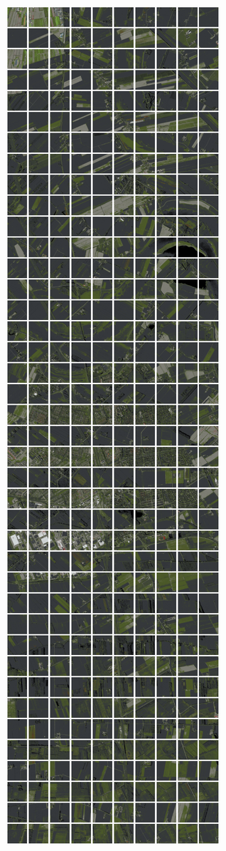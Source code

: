 <html>
<div>
<img src="https://github.com/HakkaTjakka/NL_TILE_MAP/blob/main/18/619/-1043/r.6190.-10430.png" height="44" width="44">
<img src="https://github.com/HakkaTjakka/NL_TILE_MAP/blob/main/18/619/-1043/r.6191.-10430.png" height="44" width="44">
<img src="https://github.com/HakkaTjakka/NL_TILE_MAP/blob/main/18/619/-1043/r.6192.-10430.png" height="44" width="44">
<img src="https://github.com/HakkaTjakka/NL_TILE_MAP/blob/main/18/619/-1043/r.6193.-10430.png" height="44" width="44">
<img src="https://github.com/HakkaTjakka/NL_TILE_MAP/blob/main/18/619/-1043/r.6194.-10430.png" height="44" width="44">
<img src="https://github.com/HakkaTjakka/NL_TILE_MAP/blob/main/18/619/-1043/r.6195.-10430.png" height="44" width="44">
<img src="https://github.com/HakkaTjakka/NL_TILE_MAP/blob/main/18/619/-1043/r.6196.-10430.png" height="44" width="44">
<img src="https://github.com/HakkaTjakka/NL_TILE_MAP/blob/main/18/619/-1043/r.6197.-10430.png" height="44" width="44">
<img src="https://github.com/HakkaTjakka/NL_TILE_MAP/blob/main/18/619/-1043/r.6198.-10430.png" height="44" width="44">
<img src="https://github.com/HakkaTjakka/NL_TILE_MAP/blob/main/18/619/-1043/r.6199.-10430.png" height="44" width="44">
<img src="https://github.com/HakkaTjakka/NL_TILE_MAP/blob/main/18/620/-1043/r.6200.-10430.png" height="44" width="44">
<img src="https://github.com/HakkaTjakka/NL_TILE_MAP/blob/main/18/620/-1043/r.6201.-10430.png" height="44" width="44">
<img src="https://github.com/HakkaTjakka/NL_TILE_MAP/blob/main/18/620/-1043/r.6202.-10430.png" height="44" width="44">
<img src="https://github.com/HakkaTjakka/NL_TILE_MAP/blob/main/18/620/-1043/r.6203.-10430.png" height="44" width="44">
<img src="https://github.com/HakkaTjakka/NL_TILE_MAP/blob/main/18/620/-1043/r.6204.-10430.png" height="44" width="44">
<img src="https://github.com/HakkaTjakka/NL_TILE_MAP/blob/main/18/620/-1043/r.6205.-10430.png" height="44" width="44">
<img src="https://github.com/HakkaTjakka/NL_TILE_MAP/blob/main/18/620/-1043/r.6206.-10430.png" height="44" width="44">
<img src="https://github.com/HakkaTjakka/NL_TILE_MAP/blob/main/18/620/-1043/r.6207.-10430.png" height="44" width="44">
<img src="https://github.com/HakkaTjakka/NL_TILE_MAP/blob/main/18/620/-1043/r.6208.-10430.png" height="44" width="44">
<img src="https://github.com/HakkaTjakka/NL_TILE_MAP/blob/main/18/620/-1043/r.6209.-10430.png" height="44" width="44">
<br>
<img src="https://github.com/HakkaTjakka/NL_TILE_MAP/blob/main/18/619/-1043/r.6190.-10429.png" height="44" width="44">
<img src="https://github.com/HakkaTjakka/NL_TILE_MAP/blob/main/18/619/-1043/r.6191.-10429.png" height="44" width="44">
<img src="https://github.com/HakkaTjakka/NL_TILE_MAP/blob/main/18/619/-1043/r.6192.-10429.png" height="44" width="44">
<img src="https://github.com/HakkaTjakka/NL_TILE_MAP/blob/main/18/619/-1043/r.6193.-10429.png" height="44" width="44">
<img src="https://github.com/HakkaTjakka/NL_TILE_MAP/blob/main/18/619/-1043/r.6194.-10429.png" height="44" width="44">
<img src="https://github.com/HakkaTjakka/NL_TILE_MAP/blob/main/18/619/-1043/r.6195.-10429.png" height="44" width="44">
<img src="https://github.com/HakkaTjakka/NL_TILE_MAP/blob/main/18/619/-1043/r.6196.-10429.png" height="44" width="44">
<img src="https://github.com/HakkaTjakka/NL_TILE_MAP/blob/main/18/619/-1043/r.6197.-10429.png" height="44" width="44">
<img src="https://github.com/HakkaTjakka/NL_TILE_MAP/blob/main/18/619/-1043/r.6198.-10429.png" height="44" width="44">
<img src="https://github.com/HakkaTjakka/NL_TILE_MAP/blob/main/18/619/-1043/r.6199.-10429.png" height="44" width="44">
<img src="https://github.com/HakkaTjakka/NL_TILE_MAP/blob/main/18/620/-1043/r.6200.-10429.png" height="44" width="44">
<img src="https://github.com/HakkaTjakka/NL_TILE_MAP/blob/main/18/620/-1043/r.6201.-10429.png" height="44" width="44">
<img src="https://github.com/HakkaTjakka/NL_TILE_MAP/blob/main/18/620/-1043/r.6202.-10429.png" height="44" width="44">
<img src="https://github.com/HakkaTjakka/NL_TILE_MAP/blob/main/18/620/-1043/r.6203.-10429.png" height="44" width="44">
<img src="https://github.com/HakkaTjakka/NL_TILE_MAP/blob/main/18/620/-1043/r.6204.-10429.png" height="44" width="44">
<img src="https://github.com/HakkaTjakka/NL_TILE_MAP/blob/main/18/620/-1043/r.6205.-10429.png" height="44" width="44">
<img src="https://github.com/HakkaTjakka/NL_TILE_MAP/blob/main/18/620/-1043/r.6206.-10429.png" height="44" width="44">
<img src="https://github.com/HakkaTjakka/NL_TILE_MAP/blob/main/18/620/-1043/r.6207.-10429.png" height="44" width="44">
<img src="https://github.com/HakkaTjakka/NL_TILE_MAP/blob/main/18/620/-1043/r.6208.-10429.png" height="44" width="44">
<img src="https://github.com/HakkaTjakka/NL_TILE_MAP/blob/main/18/620/-1043/r.6209.-10429.png" height="44" width="44">
<br>
<img src="https://github.com/HakkaTjakka/NL_TILE_MAP/blob/main/18/619/-1043/r.6190.-10428.png" height="44" width="44">
<img src="https://github.com/HakkaTjakka/NL_TILE_MAP/blob/main/18/619/-1043/r.6191.-10428.png" height="44" width="44">
<img src="https://github.com/HakkaTjakka/NL_TILE_MAP/blob/main/18/619/-1043/r.6192.-10428.png" height="44" width="44">
<img src="https://github.com/HakkaTjakka/NL_TILE_MAP/blob/main/18/619/-1043/r.6193.-10428.png" height="44" width="44">
<img src="https://github.com/HakkaTjakka/NL_TILE_MAP/blob/main/18/619/-1043/r.6194.-10428.png" height="44" width="44">
<img src="https://github.com/HakkaTjakka/NL_TILE_MAP/blob/main/18/619/-1043/r.6195.-10428.png" height="44" width="44">
<img src="https://github.com/HakkaTjakka/NL_TILE_MAP/blob/main/18/619/-1043/r.6196.-10428.png" height="44" width="44">
<img src="https://github.com/HakkaTjakka/NL_TILE_MAP/blob/main/18/619/-1043/r.6197.-10428.png" height="44" width="44">
<img src="https://github.com/HakkaTjakka/NL_TILE_MAP/blob/main/18/619/-1043/r.6198.-10428.png" height="44" width="44">
<img src="https://github.com/HakkaTjakka/NL_TILE_MAP/blob/main/18/619/-1043/r.6199.-10428.png" height="44" width="44">
<img src="https://github.com/HakkaTjakka/NL_TILE_MAP/blob/main/18/620/-1043/r.6200.-10428.png" height="44" width="44">
<img src="https://github.com/HakkaTjakka/NL_TILE_MAP/blob/main/18/620/-1043/r.6201.-10428.png" height="44" width="44">
<img src="https://github.com/HakkaTjakka/NL_TILE_MAP/blob/main/18/620/-1043/r.6202.-10428.png" height="44" width="44">
<img src="https://github.com/HakkaTjakka/NL_TILE_MAP/blob/main/18/620/-1043/r.6203.-10428.png" height="44" width="44">
<img src="https://github.com/HakkaTjakka/NL_TILE_MAP/blob/main/18/620/-1043/r.6204.-10428.png" height="44" width="44">
<img src="https://github.com/HakkaTjakka/NL_TILE_MAP/blob/main/18/620/-1043/r.6205.-10428.png" height="44" width="44">
<img src="https://github.com/HakkaTjakka/NL_TILE_MAP/blob/main/18/620/-1043/r.6206.-10428.png" height="44" width="44">
<img src="https://github.com/HakkaTjakka/NL_TILE_MAP/blob/main/18/620/-1043/r.6207.-10428.png" height="44" width="44">
<img src="https://github.com/HakkaTjakka/NL_TILE_MAP/blob/main/18/620/-1043/r.6208.-10428.png" height="44" width="44">
<img src="https://github.com/HakkaTjakka/NL_TILE_MAP/blob/main/18/620/-1043/r.6209.-10428.png" height="44" width="44">
<br>
<img src="https://github.com/HakkaTjakka/NL_TILE_MAP/blob/main/18/619/-1043/r.6190.-10427.png" height="44" width="44">
<img src="https://github.com/HakkaTjakka/NL_TILE_MAP/blob/main/18/619/-1043/r.6191.-10427.png" height="44" width="44">
<img src="https://github.com/HakkaTjakka/NL_TILE_MAP/blob/main/18/619/-1043/r.6192.-10427.png" height="44" width="44">
<img src="https://github.com/HakkaTjakka/NL_TILE_MAP/blob/main/18/619/-1043/r.6193.-10427.png" height="44" width="44">
<img src="https://github.com/HakkaTjakka/NL_TILE_MAP/blob/main/18/619/-1043/r.6194.-10427.png" height="44" width="44">
<img src="https://github.com/HakkaTjakka/NL_TILE_MAP/blob/main/18/619/-1043/r.6195.-10427.png" height="44" width="44">
<img src="https://github.com/HakkaTjakka/NL_TILE_MAP/blob/main/18/619/-1043/r.6196.-10427.png" height="44" width="44">
<img src="https://github.com/HakkaTjakka/NL_TILE_MAP/blob/main/18/619/-1043/r.6197.-10427.png" height="44" width="44">
<img src="https://github.com/HakkaTjakka/NL_TILE_MAP/blob/main/18/619/-1043/r.6198.-10427.png" height="44" width="44">
<img src="https://github.com/HakkaTjakka/NL_TILE_MAP/blob/main/18/619/-1043/r.6199.-10427.png" height="44" width="44">
<img src="https://github.com/HakkaTjakka/NL_TILE_MAP/blob/main/18/620/-1043/r.6200.-10427.png" height="44" width="44">
<img src="https://github.com/HakkaTjakka/NL_TILE_MAP/blob/main/18/620/-1043/r.6201.-10427.png" height="44" width="44">
<img src="https://github.com/HakkaTjakka/NL_TILE_MAP/blob/main/18/620/-1043/r.6202.-10427.png" height="44" width="44">
<img src="https://github.com/HakkaTjakka/NL_TILE_MAP/blob/main/18/620/-1043/r.6203.-10427.png" height="44" width="44">
<img src="https://github.com/HakkaTjakka/NL_TILE_MAP/blob/main/18/620/-1043/r.6204.-10427.png" height="44" width="44">
<img src="https://github.com/HakkaTjakka/NL_TILE_MAP/blob/main/18/620/-1043/r.6205.-10427.png" height="44" width="44">
<img src="https://github.com/HakkaTjakka/NL_TILE_MAP/blob/main/18/620/-1043/r.6206.-10427.png" height="44" width="44">
<img src="https://github.com/HakkaTjakka/NL_TILE_MAP/blob/main/18/620/-1043/r.6207.-10427.png" height="44" width="44">
<img src="https://github.com/HakkaTjakka/NL_TILE_MAP/blob/main/18/620/-1043/r.6208.-10427.png" height="44" width="44">
<img src="https://github.com/HakkaTjakka/NL_TILE_MAP/blob/main/18/620/-1043/r.6209.-10427.png" height="44" width="44">
<br>
<img src="https://github.com/HakkaTjakka/NL_TILE_MAP/blob/main/18/619/-1043/r.6190.-10426.png" height="44" width="44">
<img src="https://github.com/HakkaTjakka/NL_TILE_MAP/blob/main/18/619/-1043/r.6191.-10426.png" height="44" width="44">
<img src="https://github.com/HakkaTjakka/NL_TILE_MAP/blob/main/18/619/-1043/r.6192.-10426.png" height="44" width="44">
<img src="https://github.com/HakkaTjakka/NL_TILE_MAP/blob/main/18/619/-1043/r.6193.-10426.png" height="44" width="44">
<img src="https://github.com/HakkaTjakka/NL_TILE_MAP/blob/main/18/619/-1043/r.6194.-10426.png" height="44" width="44">
<img src="https://github.com/HakkaTjakka/NL_TILE_MAP/blob/main/18/619/-1043/r.6195.-10426.png" height="44" width="44">
<img src="https://github.com/HakkaTjakka/NL_TILE_MAP/blob/main/18/619/-1043/r.6196.-10426.png" height="44" width="44">
<img src="https://github.com/HakkaTjakka/NL_TILE_MAP/blob/main/18/619/-1043/r.6197.-10426.png" height="44" width="44">
<img src="https://github.com/HakkaTjakka/NL_TILE_MAP/blob/main/18/619/-1043/r.6198.-10426.png" height="44" width="44">
<img src="https://github.com/HakkaTjakka/NL_TILE_MAP/blob/main/18/619/-1043/r.6199.-10426.png" height="44" width="44">
<img src="https://github.com/HakkaTjakka/NL_TILE_MAP/blob/main/18/620/-1043/r.6200.-10426.png" height="44" width="44">
<img src="https://github.com/HakkaTjakka/NL_TILE_MAP/blob/main/18/620/-1043/r.6201.-10426.png" height="44" width="44">
<img src="https://github.com/HakkaTjakka/NL_TILE_MAP/blob/main/18/620/-1043/r.6202.-10426.png" height="44" width="44">
<img src="https://github.com/HakkaTjakka/NL_TILE_MAP/blob/main/18/620/-1043/r.6203.-10426.png" height="44" width="44">
<img src="https://github.com/HakkaTjakka/NL_TILE_MAP/blob/main/18/620/-1043/r.6204.-10426.png" height="44" width="44">
<img src="https://github.com/HakkaTjakka/NL_TILE_MAP/blob/main/18/620/-1043/r.6205.-10426.png" height="44" width="44">
<img src="https://github.com/HakkaTjakka/NL_TILE_MAP/blob/main/18/620/-1043/r.6206.-10426.png" height="44" width="44">
<img src="https://github.com/HakkaTjakka/NL_TILE_MAP/blob/main/18/620/-1043/r.6207.-10426.png" height="44" width="44">
<img src="https://github.com/HakkaTjakka/NL_TILE_MAP/blob/main/18/620/-1043/r.6208.-10426.png" height="44" width="44">
<img src="https://github.com/HakkaTjakka/NL_TILE_MAP/blob/main/18/620/-1043/r.6209.-10426.png" height="44" width="44">
<br>
<img src="https://github.com/HakkaTjakka/NL_TILE_MAP/blob/main/18/619/-1043/r.6190.-10425.png" height="44" width="44">
<img src="https://github.com/HakkaTjakka/NL_TILE_MAP/blob/main/18/619/-1043/r.6191.-10425.png" height="44" width="44">
<img src="https://github.com/HakkaTjakka/NL_TILE_MAP/blob/main/18/619/-1043/r.6192.-10425.png" height="44" width="44">
<img src="https://github.com/HakkaTjakka/NL_TILE_MAP/blob/main/18/619/-1043/r.6193.-10425.png" height="44" width="44">
<img src="https://github.com/HakkaTjakka/NL_TILE_MAP/blob/main/18/619/-1043/r.6194.-10425.png" height="44" width="44">
<img src="https://github.com/HakkaTjakka/NL_TILE_MAP/blob/main/18/619/-1043/r.6195.-10425.png" height="44" width="44">
<img src="https://github.com/HakkaTjakka/NL_TILE_MAP/blob/main/18/619/-1043/r.6196.-10425.png" height="44" width="44">
<img src="https://github.com/HakkaTjakka/NL_TILE_MAP/blob/main/18/619/-1043/r.6197.-10425.png" height="44" width="44">
<img src="https://github.com/HakkaTjakka/NL_TILE_MAP/blob/main/18/619/-1043/r.6198.-10425.png" height="44" width="44">
<img src="https://github.com/HakkaTjakka/NL_TILE_MAP/blob/main/18/619/-1043/r.6199.-10425.png" height="44" width="44">
<img src="https://github.com/HakkaTjakka/NL_TILE_MAP/blob/main/18/620/-1043/r.6200.-10425.png" height="44" width="44">
<img src="https://github.com/HakkaTjakka/NL_TILE_MAP/blob/main/18/620/-1043/r.6201.-10425.png" height="44" width="44">
<img src="https://github.com/HakkaTjakka/NL_TILE_MAP/blob/main/18/620/-1043/r.6202.-10425.png" height="44" width="44">
<img src="https://github.com/HakkaTjakka/NL_TILE_MAP/blob/main/18/620/-1043/r.6203.-10425.png" height="44" width="44">
<img src="https://github.com/HakkaTjakka/NL_TILE_MAP/blob/main/18/620/-1043/r.6204.-10425.png" height="44" width="44">
<img src="https://github.com/HakkaTjakka/NL_TILE_MAP/blob/main/18/620/-1043/r.6205.-10425.png" height="44" width="44">
<img src="https://github.com/HakkaTjakka/NL_TILE_MAP/blob/main/18/620/-1043/r.6206.-10425.png" height="44" width="44">
<img src="https://github.com/HakkaTjakka/NL_TILE_MAP/blob/main/18/620/-1043/r.6207.-10425.png" height="44" width="44">
<img src="https://github.com/HakkaTjakka/NL_TILE_MAP/blob/main/18/620/-1043/r.6208.-10425.png" height="44" width="44">
<img src="https://github.com/HakkaTjakka/NL_TILE_MAP/blob/main/18/620/-1043/r.6209.-10425.png" height="44" width="44">
<br>
<img src="https://github.com/HakkaTjakka/NL_TILE_MAP/blob/main/18/619/-1043/r.6190.-10424.png" height="44" width="44">
<img src="https://github.com/HakkaTjakka/NL_TILE_MAP/blob/main/18/619/-1043/r.6191.-10424.png" height="44" width="44">
<img src="https://github.com/HakkaTjakka/NL_TILE_MAP/blob/main/18/619/-1043/r.6192.-10424.png" height="44" width="44">
<img src="https://github.com/HakkaTjakka/NL_TILE_MAP/blob/main/18/619/-1043/r.6193.-10424.png" height="44" width="44">
<img src="https://github.com/HakkaTjakka/NL_TILE_MAP/blob/main/18/619/-1043/r.6194.-10424.png" height="44" width="44">
<img src="https://github.com/HakkaTjakka/NL_TILE_MAP/blob/main/18/619/-1043/r.6195.-10424.png" height="44" width="44">
<img src="https://github.com/HakkaTjakka/NL_TILE_MAP/blob/main/18/619/-1043/r.6196.-10424.png" height="44" width="44">
<img src="https://github.com/HakkaTjakka/NL_TILE_MAP/blob/main/18/619/-1043/r.6197.-10424.png" height="44" width="44">
<img src="https://github.com/HakkaTjakka/NL_TILE_MAP/blob/main/18/619/-1043/r.6198.-10424.png" height="44" width="44">
<img src="https://github.com/HakkaTjakka/NL_TILE_MAP/blob/main/18/619/-1043/r.6199.-10424.png" height="44" width="44">
<img src="https://github.com/HakkaTjakka/NL_TILE_MAP/blob/main/18/620/-1043/r.6200.-10424.png" height="44" width="44">
<img src="https://github.com/HakkaTjakka/NL_TILE_MAP/blob/main/18/620/-1043/r.6201.-10424.png" height="44" width="44">
<img src="https://github.com/HakkaTjakka/NL_TILE_MAP/blob/main/18/620/-1043/r.6202.-10424.png" height="44" width="44">
<img src="https://github.com/HakkaTjakka/NL_TILE_MAP/blob/main/18/620/-1043/r.6203.-10424.png" height="44" width="44">
<img src="https://github.com/HakkaTjakka/NL_TILE_MAP/blob/main/18/620/-1043/r.6204.-10424.png" height="44" width="44">
<img src="https://github.com/HakkaTjakka/NL_TILE_MAP/blob/main/18/620/-1043/r.6205.-10424.png" height="44" width="44">
<img src="https://github.com/HakkaTjakka/NL_TILE_MAP/blob/main/18/620/-1043/r.6206.-10424.png" height="44" width="44">
<img src="https://github.com/HakkaTjakka/NL_TILE_MAP/blob/main/18/620/-1043/r.6207.-10424.png" height="44" width="44">
<img src="https://github.com/HakkaTjakka/NL_TILE_MAP/blob/main/18/620/-1043/r.6208.-10424.png" height="44" width="44">
<img src="https://github.com/HakkaTjakka/NL_TILE_MAP/blob/main/18/620/-1043/r.6209.-10424.png" height="44" width="44">
<br>
<img src="https://github.com/HakkaTjakka/NL_TILE_MAP/blob/main/18/619/-1043/r.6190.-10423.png" height="44" width="44">
<img src="https://github.com/HakkaTjakka/NL_TILE_MAP/blob/main/18/619/-1043/r.6191.-10423.png" height="44" width="44">
<img src="https://github.com/HakkaTjakka/NL_TILE_MAP/blob/main/18/619/-1043/r.6192.-10423.png" height="44" width="44">
<img src="https://github.com/HakkaTjakka/NL_TILE_MAP/blob/main/18/619/-1043/r.6193.-10423.png" height="44" width="44">
<img src="https://github.com/HakkaTjakka/NL_TILE_MAP/blob/main/18/619/-1043/r.6194.-10423.png" height="44" width="44">
<img src="https://github.com/HakkaTjakka/NL_TILE_MAP/blob/main/18/619/-1043/r.6195.-10423.png" height="44" width="44">
<img src="https://github.com/HakkaTjakka/NL_TILE_MAP/blob/main/18/619/-1043/r.6196.-10423.png" height="44" width="44">
<img src="https://github.com/HakkaTjakka/NL_TILE_MAP/blob/main/18/619/-1043/r.6197.-10423.png" height="44" width="44">
<img src="https://github.com/HakkaTjakka/NL_TILE_MAP/blob/main/18/619/-1043/r.6198.-10423.png" height="44" width="44">
<img src="https://github.com/HakkaTjakka/NL_TILE_MAP/blob/main/18/619/-1043/r.6199.-10423.png" height="44" width="44">
<img src="https://github.com/HakkaTjakka/NL_TILE_MAP/blob/main/18/620/-1043/r.6200.-10423.png" height="44" width="44">
<img src="https://github.com/HakkaTjakka/NL_TILE_MAP/blob/main/18/620/-1043/r.6201.-10423.png" height="44" width="44">
<img src="https://github.com/HakkaTjakka/NL_TILE_MAP/blob/main/18/620/-1043/r.6202.-10423.png" height="44" width="44">
<img src="https://github.com/HakkaTjakka/NL_TILE_MAP/blob/main/18/620/-1043/r.6203.-10423.png" height="44" width="44">
<img src="https://github.com/HakkaTjakka/NL_TILE_MAP/blob/main/18/620/-1043/r.6204.-10423.png" height="44" width="44">
<img src="https://github.com/HakkaTjakka/NL_TILE_MAP/blob/main/18/620/-1043/r.6205.-10423.png" height="44" width="44">
<img src="https://github.com/HakkaTjakka/NL_TILE_MAP/blob/main/18/620/-1043/r.6206.-10423.png" height="44" width="44">
<img src="https://github.com/HakkaTjakka/NL_TILE_MAP/blob/main/18/620/-1043/r.6207.-10423.png" height="44" width="44">
<img src="https://github.com/HakkaTjakka/NL_TILE_MAP/blob/main/18/620/-1043/r.6208.-10423.png" height="44" width="44">
<img src="https://github.com/HakkaTjakka/NL_TILE_MAP/blob/main/18/620/-1043/r.6209.-10423.png" height="44" width="44">
<br>
<img src="https://github.com/HakkaTjakka/NL_TILE_MAP/blob/main/18/619/-1043/r.6190.-10422.png" height="44" width="44">
<img src="https://github.com/HakkaTjakka/NL_TILE_MAP/blob/main/18/619/-1043/r.6191.-10422.png" height="44" width="44">
<img src="https://github.com/HakkaTjakka/NL_TILE_MAP/blob/main/18/619/-1043/r.6192.-10422.png" height="44" width="44">
<img src="https://github.com/HakkaTjakka/NL_TILE_MAP/blob/main/18/619/-1043/r.6193.-10422.png" height="44" width="44">
<img src="https://github.com/HakkaTjakka/NL_TILE_MAP/blob/main/18/619/-1043/r.6194.-10422.png" height="44" width="44">
<img src="https://github.com/HakkaTjakka/NL_TILE_MAP/blob/main/18/619/-1043/r.6195.-10422.png" height="44" width="44">
<img src="https://github.com/HakkaTjakka/NL_TILE_MAP/blob/main/18/619/-1043/r.6196.-10422.png" height="44" width="44">
<img src="https://github.com/HakkaTjakka/NL_TILE_MAP/blob/main/18/619/-1043/r.6197.-10422.png" height="44" width="44">
<img src="https://github.com/HakkaTjakka/NL_TILE_MAP/blob/main/18/619/-1043/r.6198.-10422.png" height="44" width="44">
<img src="https://github.com/HakkaTjakka/NL_TILE_MAP/blob/main/18/619/-1043/r.6199.-10422.png" height="44" width="44">
<img src="https://github.com/HakkaTjakka/NL_TILE_MAP/blob/main/18/620/-1043/r.6200.-10422.png" height="44" width="44">
<img src="https://github.com/HakkaTjakka/NL_TILE_MAP/blob/main/18/620/-1043/r.6201.-10422.png" height="44" width="44">
<img src="https://github.com/HakkaTjakka/NL_TILE_MAP/blob/main/18/620/-1043/r.6202.-10422.png" height="44" width="44">
<img src="https://github.com/HakkaTjakka/NL_TILE_MAP/blob/main/18/620/-1043/r.6203.-10422.png" height="44" width="44">
<img src="https://github.com/HakkaTjakka/NL_TILE_MAP/blob/main/18/620/-1043/r.6204.-10422.png" height="44" width="44">
<img src="https://github.com/HakkaTjakka/NL_TILE_MAP/blob/main/18/620/-1043/r.6205.-10422.png" height="44" width="44">
<img src="https://github.com/HakkaTjakka/NL_TILE_MAP/blob/main/18/620/-1043/r.6206.-10422.png" height="44" width="44">
<img src="https://github.com/HakkaTjakka/NL_TILE_MAP/blob/main/18/620/-1043/r.6207.-10422.png" height="44" width="44">
<img src="https://github.com/HakkaTjakka/NL_TILE_MAP/blob/main/18/620/-1043/r.6208.-10422.png" height="44" width="44">
<img src="https://github.com/HakkaTjakka/NL_TILE_MAP/blob/main/18/620/-1043/r.6209.-10422.png" height="44" width="44">
<br>
<img src="https://github.com/HakkaTjakka/NL_TILE_MAP/blob/main/18/619/-1043/r.6190.-10421.png" height="44" width="44">
<img src="https://github.com/HakkaTjakka/NL_TILE_MAP/blob/main/18/619/-1043/r.6191.-10421.png" height="44" width="44">
<img src="https://github.com/HakkaTjakka/NL_TILE_MAP/blob/main/18/619/-1043/r.6192.-10421.png" height="44" width="44">
<img src="https://github.com/HakkaTjakka/NL_TILE_MAP/blob/main/18/619/-1043/r.6193.-10421.png" height="44" width="44">
<img src="https://github.com/HakkaTjakka/NL_TILE_MAP/blob/main/18/619/-1043/r.6194.-10421.png" height="44" width="44">
<img src="https://github.com/HakkaTjakka/NL_TILE_MAP/blob/main/18/619/-1043/r.6195.-10421.png" height="44" width="44">
<img src="https://github.com/HakkaTjakka/NL_TILE_MAP/blob/main/18/619/-1043/r.6196.-10421.png" height="44" width="44">
<img src="https://github.com/HakkaTjakka/NL_TILE_MAP/blob/main/18/619/-1043/r.6197.-10421.png" height="44" width="44">
<img src="https://github.com/HakkaTjakka/NL_TILE_MAP/blob/main/18/619/-1043/r.6198.-10421.png" height="44" width="44">
<img src="https://github.com/HakkaTjakka/NL_TILE_MAP/blob/main/18/619/-1043/r.6199.-10421.png" height="44" width="44">
<img src="https://github.com/HakkaTjakka/NL_TILE_MAP/blob/main/18/620/-1043/r.6200.-10421.png" height="44" width="44">
<img src="https://github.com/HakkaTjakka/NL_TILE_MAP/blob/main/18/620/-1043/r.6201.-10421.png" height="44" width="44">
<img src="https://github.com/HakkaTjakka/NL_TILE_MAP/blob/main/18/620/-1043/r.6202.-10421.png" height="44" width="44">
<img src="https://github.com/HakkaTjakka/NL_TILE_MAP/blob/main/18/620/-1043/r.6203.-10421.png" height="44" width="44">
<img src="https://github.com/HakkaTjakka/NL_TILE_MAP/blob/main/18/620/-1043/r.6204.-10421.png" height="44" width="44">
<img src="https://github.com/HakkaTjakka/NL_TILE_MAP/blob/main/18/620/-1043/r.6205.-10421.png" height="44" width="44">
<img src="https://github.com/HakkaTjakka/NL_TILE_MAP/blob/main/18/620/-1043/r.6206.-10421.png" height="44" width="44">
<img src="https://github.com/HakkaTjakka/NL_TILE_MAP/blob/main/18/620/-1043/r.6207.-10421.png" height="44" width="44">
<img src="https://github.com/HakkaTjakka/NL_TILE_MAP/blob/main/18/620/-1043/r.6208.-10421.png" height="44" width="44">
<img src="https://github.com/HakkaTjakka/NL_TILE_MAP/blob/main/18/620/-1043/r.6209.-10421.png" height="44" width="44">
<br>
<img src="https://github.com/HakkaTjakka/NL_TILE_MAP/blob/main/18/619/-1042/r.6190.-10420.png" height="44" width="44">
<img src="https://github.com/HakkaTjakka/NL_TILE_MAP/blob/main/18/619/-1042/r.6191.-10420.png" height="44" width="44">
<img src="https://github.com/HakkaTjakka/NL_TILE_MAP/blob/main/18/619/-1042/r.6192.-10420.png" height="44" width="44">
<img src="https://github.com/HakkaTjakka/NL_TILE_MAP/blob/main/18/619/-1042/r.6193.-10420.png" height="44" width="44">
<img src="https://github.com/HakkaTjakka/NL_TILE_MAP/blob/main/18/619/-1042/r.6194.-10420.png" height="44" width="44">
<img src="https://github.com/HakkaTjakka/NL_TILE_MAP/blob/main/18/619/-1042/r.6195.-10420.png" height="44" width="44">
<img src="https://github.com/HakkaTjakka/NL_TILE_MAP/blob/main/18/619/-1042/r.6196.-10420.png" height="44" width="44">
<img src="https://github.com/HakkaTjakka/NL_TILE_MAP/blob/main/18/619/-1042/r.6197.-10420.png" height="44" width="44">
<img src="https://github.com/HakkaTjakka/NL_TILE_MAP/blob/main/18/619/-1042/r.6198.-10420.png" height="44" width="44">
<img src="https://github.com/HakkaTjakka/NL_TILE_MAP/blob/main/18/619/-1042/r.6199.-10420.png" height="44" width="44">
<img src="https://github.com/HakkaTjakka/NL_TILE_MAP/blob/main/18/620/-1042/r.6200.-10420.png" height="44" width="44">
<img src="https://github.com/HakkaTjakka/NL_TILE_MAP/blob/main/18/620/-1042/r.6201.-10420.png" height="44" width="44">
<img src="https://github.com/HakkaTjakka/NL_TILE_MAP/blob/main/18/620/-1042/r.6202.-10420.png" height="44" width="44">
<img src="https://github.com/HakkaTjakka/NL_TILE_MAP/blob/main/18/620/-1042/r.6203.-10420.png" height="44" width="44">
<img src="https://github.com/HakkaTjakka/NL_TILE_MAP/blob/main/18/620/-1042/r.6204.-10420.png" height="44" width="44">
<img src="https://github.com/HakkaTjakka/NL_TILE_MAP/blob/main/18/620/-1042/r.6205.-10420.png" height="44" width="44">
<img src="https://github.com/HakkaTjakka/NL_TILE_MAP/blob/main/18/620/-1042/r.6206.-10420.png" height="44" width="44">
<img src="https://github.com/HakkaTjakka/NL_TILE_MAP/blob/main/18/620/-1042/r.6207.-10420.png" height="44" width="44">
<img src="https://github.com/HakkaTjakka/NL_TILE_MAP/blob/main/18/620/-1042/r.6208.-10420.png" height="44" width="44">
<img src="https://github.com/HakkaTjakka/NL_TILE_MAP/blob/main/18/620/-1042/r.6209.-10420.png" height="44" width="44">
<br>
<img src="https://github.com/HakkaTjakka/NL_TILE_MAP/blob/main/18/619/-1042/r.6190.-10419.png" height="44" width="44">
<img src="https://github.com/HakkaTjakka/NL_TILE_MAP/blob/main/18/619/-1042/r.6191.-10419.png" height="44" width="44">
<img src="https://github.com/HakkaTjakka/NL_TILE_MAP/blob/main/18/619/-1042/r.6192.-10419.png" height="44" width="44">
<img src="https://github.com/HakkaTjakka/NL_TILE_MAP/blob/main/18/619/-1042/r.6193.-10419.png" height="44" width="44">
<img src="https://github.com/HakkaTjakka/NL_TILE_MAP/blob/main/18/619/-1042/r.6194.-10419.png" height="44" width="44">
<img src="https://github.com/HakkaTjakka/NL_TILE_MAP/blob/main/18/619/-1042/r.6195.-10419.png" height="44" width="44">
<img src="https://github.com/HakkaTjakka/NL_TILE_MAP/blob/main/18/619/-1042/r.6196.-10419.png" height="44" width="44">
<img src="https://github.com/HakkaTjakka/NL_TILE_MAP/blob/main/18/619/-1042/r.6197.-10419.png" height="44" width="44">
<img src="https://github.com/HakkaTjakka/NL_TILE_MAP/blob/main/18/619/-1042/r.6198.-10419.png" height="44" width="44">
<img src="https://github.com/HakkaTjakka/NL_TILE_MAP/blob/main/18/619/-1042/r.6199.-10419.png" height="44" width="44">
<img src="https://github.com/HakkaTjakka/NL_TILE_MAP/blob/main/18/620/-1042/r.6200.-10419.png" height="44" width="44">
<img src="https://github.com/HakkaTjakka/NL_TILE_MAP/blob/main/18/620/-1042/r.6201.-10419.png" height="44" width="44">
<img src="https://github.com/HakkaTjakka/NL_TILE_MAP/blob/main/18/620/-1042/r.6202.-10419.png" height="44" width="44">
<img src="https://github.com/HakkaTjakka/NL_TILE_MAP/blob/main/18/620/-1042/r.6203.-10419.png" height="44" width="44">
<img src="https://github.com/HakkaTjakka/NL_TILE_MAP/blob/main/18/620/-1042/r.6204.-10419.png" height="44" width="44">
<img src="https://github.com/HakkaTjakka/NL_TILE_MAP/blob/main/18/620/-1042/r.6205.-10419.png" height="44" width="44">
<img src="https://github.com/HakkaTjakka/NL_TILE_MAP/blob/main/18/620/-1042/r.6206.-10419.png" height="44" width="44">
<img src="https://github.com/HakkaTjakka/NL_TILE_MAP/blob/main/18/620/-1042/r.6207.-10419.png" height="44" width="44">
<img src="https://github.com/HakkaTjakka/NL_TILE_MAP/blob/main/18/620/-1042/r.6208.-10419.png" height="44" width="44">
<img src="https://github.com/HakkaTjakka/NL_TILE_MAP/blob/main/18/620/-1042/r.6209.-10419.png" height="44" width="44">
<br>
<img src="https://github.com/HakkaTjakka/NL_TILE_MAP/blob/main/18/619/-1042/r.6190.-10418.png" height="44" width="44">
<img src="https://github.com/HakkaTjakka/NL_TILE_MAP/blob/main/18/619/-1042/r.6191.-10418.png" height="44" width="44">
<img src="https://github.com/HakkaTjakka/NL_TILE_MAP/blob/main/18/619/-1042/r.6192.-10418.png" height="44" width="44">
<img src="https://github.com/HakkaTjakka/NL_TILE_MAP/blob/main/18/619/-1042/r.6193.-10418.png" height="44" width="44">
<img src="https://github.com/HakkaTjakka/NL_TILE_MAP/blob/main/18/619/-1042/r.6194.-10418.png" height="44" width="44">
<img src="https://github.com/HakkaTjakka/NL_TILE_MAP/blob/main/18/619/-1042/r.6195.-10418.png" height="44" width="44">
<img src="https://github.com/HakkaTjakka/NL_TILE_MAP/blob/main/18/619/-1042/r.6196.-10418.png" height="44" width="44">
<img src="https://github.com/HakkaTjakka/NL_TILE_MAP/blob/main/18/619/-1042/r.6197.-10418.png" height="44" width="44">
<img src="https://github.com/HakkaTjakka/NL_TILE_MAP/blob/main/18/619/-1042/r.6198.-10418.png" height="44" width="44">
<img src="https://github.com/HakkaTjakka/NL_TILE_MAP/blob/main/18/619/-1042/r.6199.-10418.png" height="44" width="44">
<img src="https://github.com/HakkaTjakka/NL_TILE_MAP/blob/main/18/620/-1042/r.6200.-10418.png" height="44" width="44">
<img src="https://github.com/HakkaTjakka/NL_TILE_MAP/blob/main/18/620/-1042/r.6201.-10418.png" height="44" width="44">
<img src="https://github.com/HakkaTjakka/NL_TILE_MAP/blob/main/18/620/-1042/r.6202.-10418.png" height="44" width="44">
<img src="https://github.com/HakkaTjakka/NL_TILE_MAP/blob/main/18/620/-1042/r.6203.-10418.png" height="44" width="44">
<img src="https://github.com/HakkaTjakka/NL_TILE_MAP/blob/main/18/620/-1042/r.6204.-10418.png" height="44" width="44">
<img src="https://github.com/HakkaTjakka/NL_TILE_MAP/blob/main/18/620/-1042/r.6205.-10418.png" height="44" width="44">
<img src="https://github.com/HakkaTjakka/NL_TILE_MAP/blob/main/18/620/-1042/r.6206.-10418.png" height="44" width="44">
<img src="https://github.com/HakkaTjakka/NL_TILE_MAP/blob/main/18/620/-1042/r.6207.-10418.png" height="44" width="44">
<img src="https://github.com/HakkaTjakka/NL_TILE_MAP/blob/main/18/620/-1042/r.6208.-10418.png" height="44" width="44">
<img src="https://github.com/HakkaTjakka/NL_TILE_MAP/blob/main/18/620/-1042/r.6209.-10418.png" height="44" width="44">
<br>
<img src="https://github.com/HakkaTjakka/NL_TILE_MAP/blob/main/18/619/-1042/r.6190.-10417.png" height="44" width="44">
<img src="https://github.com/HakkaTjakka/NL_TILE_MAP/blob/main/18/619/-1042/r.6191.-10417.png" height="44" width="44">
<img src="https://github.com/HakkaTjakka/NL_TILE_MAP/blob/main/18/619/-1042/r.6192.-10417.png" height="44" width="44">
<img src="https://github.com/HakkaTjakka/NL_TILE_MAP/blob/main/18/619/-1042/r.6193.-10417.png" height="44" width="44">
<img src="https://github.com/HakkaTjakka/NL_TILE_MAP/blob/main/18/619/-1042/r.6194.-10417.png" height="44" width="44">
<img src="https://github.com/HakkaTjakka/NL_TILE_MAP/blob/main/18/619/-1042/r.6195.-10417.png" height="44" width="44">
<img src="https://github.com/HakkaTjakka/NL_TILE_MAP/blob/main/18/619/-1042/r.6196.-10417.png" height="44" width="44">
<img src="https://github.com/HakkaTjakka/NL_TILE_MAP/blob/main/18/619/-1042/r.6197.-10417.png" height="44" width="44">
<img src="https://github.com/HakkaTjakka/NL_TILE_MAP/blob/main/18/619/-1042/r.6198.-10417.png" height="44" width="44">
<img src="https://github.com/HakkaTjakka/NL_TILE_MAP/blob/main/18/619/-1042/r.6199.-10417.png" height="44" width="44">
<img src="https://github.com/HakkaTjakka/NL_TILE_MAP/blob/main/18/620/-1042/r.6200.-10417.png" height="44" width="44">
<img src="https://github.com/HakkaTjakka/NL_TILE_MAP/blob/main/18/620/-1042/r.6201.-10417.png" height="44" width="44">
<img src="https://github.com/HakkaTjakka/NL_TILE_MAP/blob/main/18/620/-1042/r.6202.-10417.png" height="44" width="44">
<img src="https://github.com/HakkaTjakka/NL_TILE_MAP/blob/main/18/620/-1042/r.6203.-10417.png" height="44" width="44">
<img src="https://github.com/HakkaTjakka/NL_TILE_MAP/blob/main/18/620/-1042/r.6204.-10417.png" height="44" width="44">
<img src="https://github.com/HakkaTjakka/NL_TILE_MAP/blob/main/18/620/-1042/r.6205.-10417.png" height="44" width="44">
<img src="https://github.com/HakkaTjakka/NL_TILE_MAP/blob/main/18/620/-1042/r.6206.-10417.png" height="44" width="44">
<img src="https://github.com/HakkaTjakka/NL_TILE_MAP/blob/main/18/620/-1042/r.6207.-10417.png" height="44" width="44">
<img src="https://github.com/HakkaTjakka/NL_TILE_MAP/blob/main/18/620/-1042/r.6208.-10417.png" height="44" width="44">
<img src="https://github.com/HakkaTjakka/NL_TILE_MAP/blob/main/18/620/-1042/r.6209.-10417.png" height="44" width="44">
<br>
<img src="https://github.com/HakkaTjakka/NL_TILE_MAP/blob/main/18/619/-1042/r.6190.-10416.png" height="44" width="44">
<img src="https://github.com/HakkaTjakka/NL_TILE_MAP/blob/main/18/619/-1042/r.6191.-10416.png" height="44" width="44">
<img src="https://github.com/HakkaTjakka/NL_TILE_MAP/blob/main/18/619/-1042/r.6192.-10416.png" height="44" width="44">
<img src="https://github.com/HakkaTjakka/NL_TILE_MAP/blob/main/18/619/-1042/r.6193.-10416.png" height="44" width="44">
<img src="https://github.com/HakkaTjakka/NL_TILE_MAP/blob/main/18/619/-1042/r.6194.-10416.png" height="44" width="44">
<img src="https://github.com/HakkaTjakka/NL_TILE_MAP/blob/main/18/619/-1042/r.6195.-10416.png" height="44" width="44">
<img src="https://github.com/HakkaTjakka/NL_TILE_MAP/blob/main/18/619/-1042/r.6196.-10416.png" height="44" width="44">
<img src="https://github.com/HakkaTjakka/NL_TILE_MAP/blob/main/18/619/-1042/r.6197.-10416.png" height="44" width="44">
<img src="https://github.com/HakkaTjakka/NL_TILE_MAP/blob/main/18/619/-1042/r.6198.-10416.png" height="44" width="44">
<img src="https://github.com/HakkaTjakka/NL_TILE_MAP/blob/main/18/619/-1042/r.6199.-10416.png" height="44" width="44">
<img src="https://github.com/HakkaTjakka/NL_TILE_MAP/blob/main/18/620/-1042/r.6200.-10416.png" height="44" width="44">
<img src="https://github.com/HakkaTjakka/NL_TILE_MAP/blob/main/18/620/-1042/r.6201.-10416.png" height="44" width="44">
<img src="https://github.com/HakkaTjakka/NL_TILE_MAP/blob/main/18/620/-1042/r.6202.-10416.png" height="44" width="44">
<img src="https://github.com/HakkaTjakka/NL_TILE_MAP/blob/main/18/620/-1042/r.6203.-10416.png" height="44" width="44">
<img src="https://github.com/HakkaTjakka/NL_TILE_MAP/blob/main/18/620/-1042/r.6204.-10416.png" height="44" width="44">
<img src="https://github.com/HakkaTjakka/NL_TILE_MAP/blob/main/18/620/-1042/r.6205.-10416.png" height="44" width="44">
<img src="https://github.com/HakkaTjakka/NL_TILE_MAP/blob/main/18/620/-1042/r.6206.-10416.png" height="44" width="44">
<img src="https://github.com/HakkaTjakka/NL_TILE_MAP/blob/main/18/620/-1042/r.6207.-10416.png" height="44" width="44">
<img src="https://github.com/HakkaTjakka/NL_TILE_MAP/blob/main/18/620/-1042/r.6208.-10416.png" height="44" width="44">
<img src="https://github.com/HakkaTjakka/NL_TILE_MAP/blob/main/18/620/-1042/r.6209.-10416.png" height="44" width="44">
<br>
<img src="https://github.com/HakkaTjakka/NL_TILE_MAP/blob/main/18/619/-1042/r.6190.-10415.png" height="44" width="44">
<img src="https://github.com/HakkaTjakka/NL_TILE_MAP/blob/main/18/619/-1042/r.6191.-10415.png" height="44" width="44">
<img src="https://github.com/HakkaTjakka/NL_TILE_MAP/blob/main/18/619/-1042/r.6192.-10415.png" height="44" width="44">
<img src="https://github.com/HakkaTjakka/NL_TILE_MAP/blob/main/18/619/-1042/r.6193.-10415.png" height="44" width="44">
<img src="https://github.com/HakkaTjakka/NL_TILE_MAP/blob/main/18/619/-1042/r.6194.-10415.png" height="44" width="44">
<img src="https://github.com/HakkaTjakka/NL_TILE_MAP/blob/main/18/619/-1042/r.6195.-10415.png" height="44" width="44">
<img src="https://github.com/HakkaTjakka/NL_TILE_MAP/blob/main/18/619/-1042/r.6196.-10415.png" height="44" width="44">
<img src="https://github.com/HakkaTjakka/NL_TILE_MAP/blob/main/18/619/-1042/r.6197.-10415.png" height="44" width="44">
<img src="https://github.com/HakkaTjakka/NL_TILE_MAP/blob/main/18/619/-1042/r.6198.-10415.png" height="44" width="44">
<img src="https://github.com/HakkaTjakka/NL_TILE_MAP/blob/main/18/619/-1042/r.6199.-10415.png" height="44" width="44">
<img src="https://github.com/HakkaTjakka/NL_TILE_MAP/blob/main/18/620/-1042/r.6200.-10415.png" height="44" width="44">
<img src="https://github.com/HakkaTjakka/NL_TILE_MAP/blob/main/18/620/-1042/r.6201.-10415.png" height="44" width="44">
<img src="https://github.com/HakkaTjakka/NL_TILE_MAP/blob/main/18/620/-1042/r.6202.-10415.png" height="44" width="44">
<img src="https://github.com/HakkaTjakka/NL_TILE_MAP/blob/main/18/620/-1042/r.6203.-10415.png" height="44" width="44">
<img src="https://github.com/HakkaTjakka/NL_TILE_MAP/blob/main/18/620/-1042/r.6204.-10415.png" height="44" width="44">
<img src="https://github.com/HakkaTjakka/NL_TILE_MAP/blob/main/18/620/-1042/r.6205.-10415.png" height="44" width="44">
<img src="https://github.com/HakkaTjakka/NL_TILE_MAP/blob/main/18/620/-1042/r.6206.-10415.png" height="44" width="44">
<img src="https://github.com/HakkaTjakka/NL_TILE_MAP/blob/main/18/620/-1042/r.6207.-10415.png" height="44" width="44">
<img src="https://github.com/HakkaTjakka/NL_TILE_MAP/blob/main/18/620/-1042/r.6208.-10415.png" height="44" width="44">
<img src="https://github.com/HakkaTjakka/NL_TILE_MAP/blob/main/18/620/-1042/r.6209.-10415.png" height="44" width="44">
<br>
<img src="https://github.com/HakkaTjakka/NL_TILE_MAP/blob/main/18/619/-1042/r.6190.-10414.png" height="44" width="44">
<img src="https://github.com/HakkaTjakka/NL_TILE_MAP/blob/main/18/619/-1042/r.6191.-10414.png" height="44" width="44">
<img src="https://github.com/HakkaTjakka/NL_TILE_MAP/blob/main/18/619/-1042/r.6192.-10414.png" height="44" width="44">
<img src="https://github.com/HakkaTjakka/NL_TILE_MAP/blob/main/18/619/-1042/r.6193.-10414.png" height="44" width="44">
<img src="https://github.com/HakkaTjakka/NL_TILE_MAP/blob/main/18/619/-1042/r.6194.-10414.png" height="44" width="44">
<img src="https://github.com/HakkaTjakka/NL_TILE_MAP/blob/main/18/619/-1042/r.6195.-10414.png" height="44" width="44">
<img src="https://github.com/HakkaTjakka/NL_TILE_MAP/blob/main/18/619/-1042/r.6196.-10414.png" height="44" width="44">
<img src="https://github.com/HakkaTjakka/NL_TILE_MAP/blob/main/18/619/-1042/r.6197.-10414.png" height="44" width="44">
<img src="https://github.com/HakkaTjakka/NL_TILE_MAP/blob/main/18/619/-1042/r.6198.-10414.png" height="44" width="44">
<img src="https://github.com/HakkaTjakka/NL_TILE_MAP/blob/main/18/619/-1042/r.6199.-10414.png" height="44" width="44">
<img src="https://github.com/HakkaTjakka/NL_TILE_MAP/blob/main/18/620/-1042/r.6200.-10414.png" height="44" width="44">
<img src="https://github.com/HakkaTjakka/NL_TILE_MAP/blob/main/18/620/-1042/r.6201.-10414.png" height="44" width="44">
<img src="https://github.com/HakkaTjakka/NL_TILE_MAP/blob/main/18/620/-1042/r.6202.-10414.png" height="44" width="44">
<img src="https://github.com/HakkaTjakka/NL_TILE_MAP/blob/main/18/620/-1042/r.6203.-10414.png" height="44" width="44">
<img src="https://github.com/HakkaTjakka/NL_TILE_MAP/blob/main/18/620/-1042/r.6204.-10414.png" height="44" width="44">
<img src="https://github.com/HakkaTjakka/NL_TILE_MAP/blob/main/18/620/-1042/r.6205.-10414.png" height="44" width="44">
<img src="https://github.com/HakkaTjakka/NL_TILE_MAP/blob/main/18/620/-1042/r.6206.-10414.png" height="44" width="44">
<img src="https://github.com/HakkaTjakka/NL_TILE_MAP/blob/main/18/620/-1042/r.6207.-10414.png" height="44" width="44">
<img src="https://github.com/HakkaTjakka/NL_TILE_MAP/blob/main/18/620/-1042/r.6208.-10414.png" height="44" width="44">
<img src="https://github.com/HakkaTjakka/NL_TILE_MAP/blob/main/18/620/-1042/r.6209.-10414.png" height="44" width="44">
<br>
<img src="https://github.com/HakkaTjakka/NL_TILE_MAP/blob/main/18/619/-1042/r.6190.-10413.png" height="44" width="44">
<img src="https://github.com/HakkaTjakka/NL_TILE_MAP/blob/main/18/619/-1042/r.6191.-10413.png" height="44" width="44">
<img src="https://github.com/HakkaTjakka/NL_TILE_MAP/blob/main/18/619/-1042/r.6192.-10413.png" height="44" width="44">
<img src="https://github.com/HakkaTjakka/NL_TILE_MAP/blob/main/18/619/-1042/r.6193.-10413.png" height="44" width="44">
<img src="https://github.com/HakkaTjakka/NL_TILE_MAP/blob/main/18/619/-1042/r.6194.-10413.png" height="44" width="44">
<img src="https://github.com/HakkaTjakka/NL_TILE_MAP/blob/main/18/619/-1042/r.6195.-10413.png" height="44" width="44">
<img src="https://github.com/HakkaTjakka/NL_TILE_MAP/blob/main/18/619/-1042/r.6196.-10413.png" height="44" width="44">
<img src="https://github.com/HakkaTjakka/NL_TILE_MAP/blob/main/18/619/-1042/r.6197.-10413.png" height="44" width="44">
<img src="https://github.com/HakkaTjakka/NL_TILE_MAP/blob/main/18/619/-1042/r.6198.-10413.png" height="44" width="44">
<img src="https://github.com/HakkaTjakka/NL_TILE_MAP/blob/main/18/619/-1042/r.6199.-10413.png" height="44" width="44">
<img src="https://github.com/HakkaTjakka/NL_TILE_MAP/blob/main/18/620/-1042/r.6200.-10413.png" height="44" width="44">
<img src="https://github.com/HakkaTjakka/NL_TILE_MAP/blob/main/18/620/-1042/r.6201.-10413.png" height="44" width="44">
<img src="https://github.com/HakkaTjakka/NL_TILE_MAP/blob/main/18/620/-1042/r.6202.-10413.png" height="44" width="44">
<img src="https://github.com/HakkaTjakka/NL_TILE_MAP/blob/main/18/620/-1042/r.6203.-10413.png" height="44" width="44">
<img src="https://github.com/HakkaTjakka/NL_TILE_MAP/blob/main/18/620/-1042/r.6204.-10413.png" height="44" width="44">
<img src="https://github.com/HakkaTjakka/NL_TILE_MAP/blob/main/18/620/-1042/r.6205.-10413.png" height="44" width="44">
<img src="https://github.com/HakkaTjakka/NL_TILE_MAP/blob/main/18/620/-1042/r.6206.-10413.png" height="44" width="44">
<img src="https://github.com/HakkaTjakka/NL_TILE_MAP/blob/main/18/620/-1042/r.6207.-10413.png" height="44" width="44">
<img src="https://github.com/HakkaTjakka/NL_TILE_MAP/blob/main/18/620/-1042/r.6208.-10413.png" height="44" width="44">
<img src="https://github.com/HakkaTjakka/NL_TILE_MAP/blob/main/18/620/-1042/r.6209.-10413.png" height="44" width="44">
<br>
<img src="https://github.com/HakkaTjakka/NL_TILE_MAP/blob/main/18/619/-1042/r.6190.-10412.png" height="44" width="44">
<img src="https://github.com/HakkaTjakka/NL_TILE_MAP/blob/main/18/619/-1042/r.6191.-10412.png" height="44" width="44">
<img src="https://github.com/HakkaTjakka/NL_TILE_MAP/blob/main/18/619/-1042/r.6192.-10412.png" height="44" width="44">
<img src="https://github.com/HakkaTjakka/NL_TILE_MAP/blob/main/18/619/-1042/r.6193.-10412.png" height="44" width="44">
<img src="https://github.com/HakkaTjakka/NL_TILE_MAP/blob/main/18/619/-1042/r.6194.-10412.png" height="44" width="44">
<img src="https://github.com/HakkaTjakka/NL_TILE_MAP/blob/main/18/619/-1042/r.6195.-10412.png" height="44" width="44">
<img src="https://github.com/HakkaTjakka/NL_TILE_MAP/blob/main/18/619/-1042/r.6196.-10412.png" height="44" width="44">
<img src="https://github.com/HakkaTjakka/NL_TILE_MAP/blob/main/18/619/-1042/r.6197.-10412.png" height="44" width="44">
<img src="https://github.com/HakkaTjakka/NL_TILE_MAP/blob/main/18/619/-1042/r.6198.-10412.png" height="44" width="44">
<img src="https://github.com/HakkaTjakka/NL_TILE_MAP/blob/main/18/619/-1042/r.6199.-10412.png" height="44" width="44">
<img src="https://github.com/HakkaTjakka/NL_TILE_MAP/blob/main/18/620/-1042/r.6200.-10412.png" height="44" width="44">
<img src="https://github.com/HakkaTjakka/NL_TILE_MAP/blob/main/18/620/-1042/r.6201.-10412.png" height="44" width="44">
<img src="https://github.com/HakkaTjakka/NL_TILE_MAP/blob/main/18/620/-1042/r.6202.-10412.png" height="44" width="44">
<img src="https://github.com/HakkaTjakka/NL_TILE_MAP/blob/main/18/620/-1042/r.6203.-10412.png" height="44" width="44">
<img src="https://github.com/HakkaTjakka/NL_TILE_MAP/blob/main/18/620/-1042/r.6204.-10412.png" height="44" width="44">
<img src="https://github.com/HakkaTjakka/NL_TILE_MAP/blob/main/18/620/-1042/r.6205.-10412.png" height="44" width="44">
<img src="https://github.com/HakkaTjakka/NL_TILE_MAP/blob/main/18/620/-1042/r.6206.-10412.png" height="44" width="44">
<img src="https://github.com/HakkaTjakka/NL_TILE_MAP/blob/main/18/620/-1042/r.6207.-10412.png" height="44" width="44">
<img src="https://github.com/HakkaTjakka/NL_TILE_MAP/blob/main/18/620/-1042/r.6208.-10412.png" height="44" width="44">
<img src="https://github.com/HakkaTjakka/NL_TILE_MAP/blob/main/18/620/-1042/r.6209.-10412.png" height="44" width="44">
<br>
<img src="https://github.com/HakkaTjakka/NL_TILE_MAP/blob/main/18/619/-1042/r.6190.-10411.png" height="44" width="44">
<img src="https://github.com/HakkaTjakka/NL_TILE_MAP/blob/main/18/619/-1042/r.6191.-10411.png" height="44" width="44">
<img src="https://github.com/HakkaTjakka/NL_TILE_MAP/blob/main/18/619/-1042/r.6192.-10411.png" height="44" width="44">
<img src="https://github.com/HakkaTjakka/NL_TILE_MAP/blob/main/18/619/-1042/r.6193.-10411.png" height="44" width="44">
<img src="https://github.com/HakkaTjakka/NL_TILE_MAP/blob/main/18/619/-1042/r.6194.-10411.png" height="44" width="44">
<img src="https://github.com/HakkaTjakka/NL_TILE_MAP/blob/main/18/619/-1042/r.6195.-10411.png" height="44" width="44">
<img src="https://github.com/HakkaTjakka/NL_TILE_MAP/blob/main/18/619/-1042/r.6196.-10411.png" height="44" width="44">
<img src="https://github.com/HakkaTjakka/NL_TILE_MAP/blob/main/18/619/-1042/r.6197.-10411.png" height="44" width="44">
<img src="https://github.com/HakkaTjakka/NL_TILE_MAP/blob/main/18/619/-1042/r.6198.-10411.png" height="44" width="44">
<img src="https://github.com/HakkaTjakka/NL_TILE_MAP/blob/main/18/619/-1042/r.6199.-10411.png" height="44" width="44">
<img src="https://github.com/HakkaTjakka/NL_TILE_MAP/blob/main/18/620/-1042/r.6200.-10411.png" height="44" width="44">
<img src="https://github.com/HakkaTjakka/NL_TILE_MAP/blob/main/18/620/-1042/r.6201.-10411.png" height="44" width="44">
<img src="https://github.com/HakkaTjakka/NL_TILE_MAP/blob/main/18/620/-1042/r.6202.-10411.png" height="44" width="44">
<img src="https://github.com/HakkaTjakka/NL_TILE_MAP/blob/main/18/620/-1042/r.6203.-10411.png" height="44" width="44">
<img src="https://github.com/HakkaTjakka/NL_TILE_MAP/blob/main/18/620/-1042/r.6204.-10411.png" height="44" width="44">
<img src="https://github.com/HakkaTjakka/NL_TILE_MAP/blob/main/18/620/-1042/r.6205.-10411.png" height="44" width="44">
<img src="https://github.com/HakkaTjakka/NL_TILE_MAP/blob/main/18/620/-1042/r.6206.-10411.png" height="44" width="44">
<img src="https://github.com/HakkaTjakka/NL_TILE_MAP/blob/main/18/620/-1042/r.6207.-10411.png" height="44" width="44">
<img src="https://github.com/HakkaTjakka/NL_TILE_MAP/blob/main/18/620/-1042/r.6208.-10411.png" height="44" width="44">
<img src="https://github.com/HakkaTjakka/NL_TILE_MAP/blob/main/18/620/-1042/r.6209.-10411.png" height="44" width="44">
<br>
</div>
</html>
